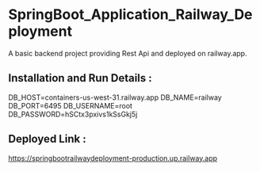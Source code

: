 # SpringBoot_Application_Railway_Deployment
A basic backend project providing Rest Api and deployed on railway.app.

## Installation and Run Details :
DB_HOST=containers-us-west-31.railway.app
DB_NAME=railway
DB_PORT=6495
DB_USERNAME=root
DB_PASSWORD=hSCtx3pxivs1kSsGkj5j

## Deployed Link :
https://springbootrailwaydeployment-production.up.railway.app
